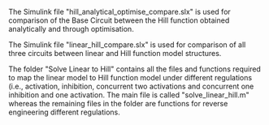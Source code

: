 The Simulink file "hill_analytical_optimise_compare.slx" is used for comparison of the Base Circuit between the Hill function obtained analytically and through optimisation.

The Simulink file "linear_hill_compare.slx" is used for comparison of all three circuits between linear and Hill function model structures.

The folder "Solve Linear to Hill" contains all the files and functions required to map the linear model to Hill function model under different regulations (i.e., activation, inhibition, concurrent two activations and concurrent one inhibition and one activation. The main file is called "solve_linear_hill.m" whereas the remaining files in the folder are functions for reverse engineering different regulations.
